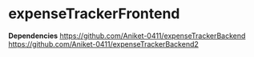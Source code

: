 # expenseTrackerFrontend


**Dependencies**
https://github.com/Aniket-0411/expenseTrackerBackend
https://github.com/Aniket-0411/expenseTrackerBackend2
